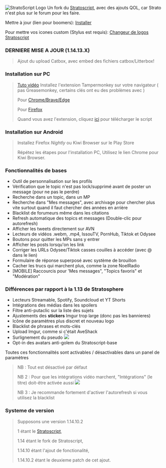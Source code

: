 ![StratoScript Logo](https://i.imgur.com/7uBxcPW.png)
Un fork du [Stratoscript](https://github.com/Stratospherent/Stratoscript), avec des ajouts QOL, car Strato n'est plus sur le forum pour les faire.

Mettre à jour (lien pour boomers): [Installer](https://github.com/TabbyGarf/Stratoscript/raw/main/stratoscript.user.js)

Pour mettre vos icones custom (Stylus est requis): [Changeur de logos Stratoscript](https://userstyles.world/style/14231/changeur-de-logos-stratoscript)



### DERNIERE MISE A JOUR (1.14.13.X)
> Ajout du upload Catbox, avec embed des fichiers catbox/Litterbox!

### Installation sur PC
> [Tuto vidéo](https://www.youtube.com/watch?v=29mIaksZ2jM)
> Installez l'extension Tampermonkey sur votre navigateur
> ( pas Greasemonkey, certains clés ont eu des problèmes avec )
> 
> Pour [Chrome/Brave/Edge](https://chrome.google.com/webstore/detail/tampermonkey/dhdgffkkebhmkfjojejmpbldmpobfkfo?hl=fr)
> 
> Pour [Firefox](https://addons.mozilla.org/fr/firefox/addon/tampermonkey/)
> 
> Quand vous avez l'extension, cliquez [ici](https://github.com/TabbyGarf/Stratoscript/raw/main/stratoscript.user.js) pour télécharger le script

### Installation sur Android
> Installez Firefox *Nightly* ou Kiwi Browser sur le Play Store
> 
> Répétez les étapes pour l'installation PC, Utilisez le lien Chrome pour Kiwi Browser.

### Fonctionnalités de bases
- Outil de personnalisation sur les profils
- Vérification que le topic n'est pas lock/supprimé avant de poster un message (pour ne pas le perdre)
- Recherche dans un topic, dans un MP
- Recherche dans "Mes messages", avec archivage pour chercher plus vite surtout quand il faut chercher des années en arrière
- Blacklist de forumeurs même dans les citations
- Refresh automatique des topics et messages (Double-clic pour autorefresh)
- Afficher les tweets directement sur AVN
- Lecteurs de vidéos .webm, .mp4, IssouTV, PornHub, Tiktok et Odysee
- Boutons pour quitter les MPs sans y entrer
- Afficher les posts lorsqu'on les link
- Corriger les URLs Odysee/Tiktok casses couilles à accéder (avec @ dans le lien)
- Formulaire de réponse superposé avec système de brouillon
- Cacher les trucs qui marchent plus, comme la zone NoelRadio
- [MOBILE] Raccourcis pour 'Mes messages", "Topics favoris" et "Modération"

### Différences par rapport à la 1.13 de Stratosphere
- Lecteurs Streamable, Spotify, Soundcloud et YT Shorts
- Intégrations des médias dans les spoilers
- Filtre anti-putaclic sur la liste des sujets
- Ajustements des __stickers__ Imgur trop large (donc pas les bannieres)
- Icône de paramètres plus discret et nouveau logo
- Blacklist de phrases et mots-clés
- Upload Imgur, comme si c'était AveShack
- Surlignement du pseudo ![](https://i.imgur.com/xuqw1Qb.png)
- Opt-in des avatars anti-golem du Stratoscript-base

Toutes ces fonctionnalités sont activables / désactivables dans un panel de paramètres
>NB : Tout est désactivé par défaut
>
>NB 2 : Pour que les intégrations vidéo marchent, "Intégrations" (le titre) doit-être activée aussi
> ![](https://i.imgur.com/xikbS77.png)
>
>NB 3 : Je recommande fortement d'activer l'autorefresh si vous utilisez la blacklist

### Systeme de version
> Supposons une version 1.14.10.2
>
> 1 étant le [Stratoscript](https://github.com/Stratospherent/Stratoscript),
> 
> 1.14 étant le fork de Stratoscript,
>
> 1.14.10 étant l'ajout de fonctionalité,
>
> 1.14.10.2 étant le deuxieme patch de cet ajout.
